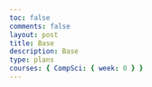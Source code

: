 ```yaml
---
toc: false
comments: false
layout: post
title: Base
description: Base
type: plans
courses: { CompSci: { week: 0 } }
---
```


<!--Make sure date in file name is real otherwise it won't appear>
